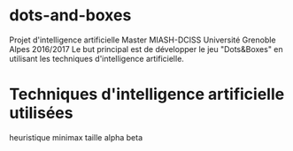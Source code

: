# dots-and-boxes
Projet d'intelligence artificielle Master MIASH-DCISS Université Grenoble Alpes 2016/2017
Le but principal est de développer le jeu "Dots&Boxes" en utilisant les techniques d'intelligence artificielle.

# Techniques d'intelligence artificielle utilisées
heuristique
minimax
taille alpha beta
